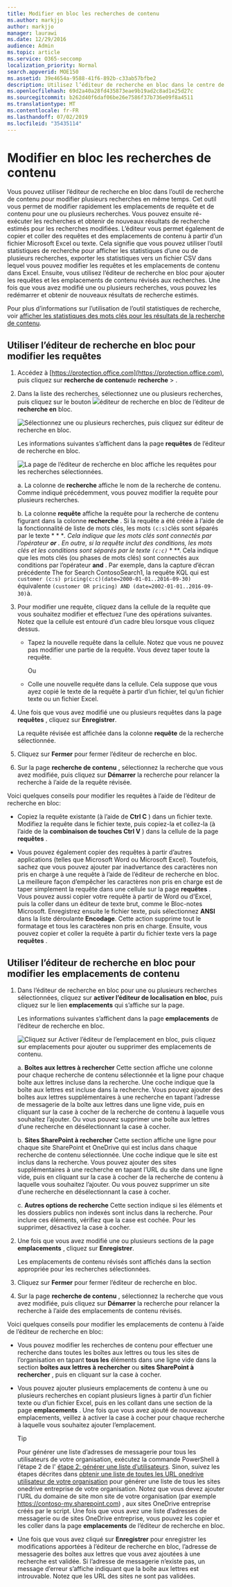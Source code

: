 ```yaml
---
title: Modifier en bloc les recherches de contenu
ms.author: markjjo
author: markjjo
manager: laurawi
ms.date: 12/29/2016
audience: Admin
ms.topic: article
ms.service: O365-seccomp
localization_priority: Normal
search.appverid: MOE150
ms.assetid: 39e4654a-9588-41f6-892b-c33ab57bfbe2
description: Utilisez l’éditeur de recherche en bloc dans le centre de sécurité et de conformité dans Office 365 ou Microsoft 365 pour modifier rapidement les emplacements de requête et de contenu pour une ou plusieurs recherches de contenu.
ms.openlocfilehash: 69d2a40a28fd435873eae9b19ad2c8ad1e25d27c
ms.sourcegitcommit: b262d40f6daf06be26e7586f37b736e09f8a4511
ms.translationtype: MT
ms.contentlocale: fr-FR
ms.lasthandoff: 07/02/2019
ms.locfileid: "35435114"
---
```

# <a name="bulk-edit-content-searches"></a>Modifier en bloc les recherches de contenu

Vous pouvez utiliser l’éditeur de recherche en bloc dans l’outil de recherche de contenu pour modifier plusieurs recherches en même temps. Cet outil vous permet de modifier rapidement les emplacements de requête et de contenu pour une ou plusieurs recherches. Vous pouvez ensuite ré-exécuter les recherches et obtenir de nouveaux résultats de recherche estimés pour les recherches modifiées. L’éditeur vous permet également de copier et coller des requêtes et des emplacements de contenu à partir d’un fichier Microsoft Excel ou texte. Cela signifie que vous pouvez utiliser l’outil statistiques de recherche pour afficher les statistiques d’une ou de plusieurs recherches, exporter les statistiques vers un fichier CSV dans lequel vous pouvez modifier les requêtes et les emplacements de contenu dans Excel. Ensuite, vous utilisez l’éditeur de recherche en bloc pour ajouter les requêtes et les emplacements de contenu révisés aux recherches. Une fois que vous avez modifié une ou plusieurs recherches, vous pouvez les redémarrer et obtenir de nouveaux résultats de recherche estimés.
  
Pour plus d’informations sur l’utilisation de l’outil statistiques de recherche, voir [afficher les statistiques des mots clés pour les résultats de la recherche de contenu](view-keyword-statistics-for-content-search.md).
  
## <a name="use-the-bulk-search-editor-to-change-queries"></a>Utiliser l’éditeur de recherche en bloc pour modifier les requêtes

1. Accédez à [https://protection.office.com](https://protection.office.com), puis cliquez sur **recherche de contenu**de **recherche** \> .
    
2. Dans la liste des recherches, sélectionnez une ou plusieurs recherches, puis cliquez sur le bouton ![](media/1ddb3d18-2f00-4a7b-98a6-817ca5ec7014.png)éditeur de recherche en bloc de l’éditeur de **recherche en** bloc.
    
    ![Sélectionnez une ou plusieurs recherches, puis cliquez sur éditeur de recherche en bloc.](media/600c9716-89a2-4451-b111-fa7cfaad2006.png)
  
    Les informations suivantes s’affichent dans la page **requêtes** de l’éditeur de recherche en bloc. 
    
    ![La page de l’éditeur de recherche en bloc affiche les requêtes pour les recherches sélectionnées.](media/189659af-cc78-4479-b0bc-a93decad2f6c.png)
  
    a. La colonne de **recherche** affiche le nom de la recherche de contenu. Comme indiqué précédemment, vous pouvez modifier la requête pour plusieurs recherches. 
    
    b. La colonne **requête** affiche la requête pour la recherche de contenu figurant dans la colonne **recherche** . Si la requête a été créée à l’aide de la fonctionnalité de liste de mots clés, les mots `(c:s)`clés sont séparés par le texte * * **. Cela indique que les mots clés sont connectés par l’opérateur **or** . En outre, si la requête inclut des conditions, les mots clés et les conditions sont séparés par le texte `(c:c)`* * **. Cela indique que les mots clés (ou phases de mots clés) sont connectés aux conditions par l’opérateur **and** . Par exemple, dans la capture d’écran précédente The for Search ContosoSearch1, la requête KQL qui est `customer (c:s) pricing(c:c)(date=2000-01-01..2016-09-30)` équivalente `(customer OR pricing) AND (date=2002-01-01..2016-09-30)`à.
    
3. Pour modifier une requête, cliquez dans la cellule de la requête que vous souhaitez modifier et effectuez l’une des opérations suivantes. Notez que la cellule est entouré d’un cadre bleu lorsque vous cliquez dessus.
    
   - Tapez la nouvelle requête dans la cellule. Notez que vous ne pouvez pas modifier une partie de la requête. Vous devez taper toute la requête.
    
      Ou
    
    - Colle une nouvelle requête dans la cellule. Cela suppose que vous ayez copié le texte de la requête à partir d’un fichier, tel qu’un fichier texte ou un fichier Excel.
    
4. Une fois que vous avez modifié une ou plusieurs requêtes dans la page **requêtes** , cliquez sur **Enregistrer**.
    
    La requête révisée est affichée dans la colonne **requête** de la recherche sélectionnée. 
    
5. Cliquez sur **Fermer** pour fermer l’éditeur de recherche en bloc. 
    
6. Sur la page **recherche de contenu** , sélectionnez la recherche que vous avez modifiée, puis cliquez sur **Démarrer** la recherche pour relancer la recherche à l’aide de la requête révisée. 
    
Voici quelques conseils pour modifier les requêtes à l’aide de l’éditeur de recherche en bloc:
  
- Copiez la requête existante (à l’aide de **Ctrl C** ) dans un fichier texte. Modifiez la requête dans le fichier texte, puis copiez-la et collez-la (à l’aide de la **combinaison de touches Ctrl V** ) dans la cellule de la page **requêtes** . 
    
- Vous pouvez également copier des requêtes à partir d’autres applications (telles que Microsoft Word ou Microsoft Excel). Toutefois, sachez que vous pouvez ajouter par inadvertance des caractères non pris en charge à une requête à l’aide de l’éditeur de recherche en bloc. La meilleure façon d’empêcher les caractères non pris en charge est de taper simplement la requête dans une cellule sur la page **requêtes** . Vous pouvez aussi copier votre requête à partir de Word ou d'Excel, puis la coller dans un éditeur de texte brut, comme le Bloc-notes Microsoft. Enregistrez ensuite le fichier texte, puis sélectionnez **ANSI** dans la liste déroulante **Encodage**. Cette action supprime tout le formatage et tous les caractères non pris en charge. Ensuite, vous pouvez copier et coller la requête à partir du fichier texte vers la page **requêtes** . 
    
  
## <a name="use-the-bulk-search-editor-to-change-content-locations"></a>Utiliser l’éditeur de recherche en bloc pour modifier les emplacements de contenu

1. Dans l’éditeur de recherche en bloc pour une ou plusieurs recherches sélectionnées, cliquez sur **activer l’éditeur de localisation en bloc**, puis cliquez sur le lien **emplacements** qui s’affiche sur la page. 
    
    Les informations suivantes s’affichent dans la page **emplacements** de l’éditeur de recherche en bloc. 
    
    ![Cliquez sur Activer l’éditeur de l’emplacement en bloc, puis cliquez sur emplacements pour ajouter ou supprimer des emplacements de contenu.](media/a5a468ce-bd63-4c53-bc37-ff64cf769e59.png)
  
    a. **Boîtes aux lettres à rechercher** Cette section affiche une colonne pour chaque recherche de contenu sélectionnée et la ligne pour chaque boîte aux lettres incluse dans la recherche. Une coche indique que la boîte aux lettres est incluse dans la recherche. Vous pouvez ajouter des boîtes aux lettres supplémentaires à une recherche en tapant l’adresse de messagerie de la boîte aux lettres dans une ligne vide, puis en cliquant sur la case à cocher de la recherche de contenu à laquelle vous souhaitez l’ajouter. Ou vous pouvez supprimer une boîte aux lettres d’une recherche en désélectionnant la case à cocher.
    
    b. **Sites SharePoint à rechercher** Cette section affiche une ligne pour chaque site SharePoint et OneDrive qui est inclus dans chaque recherche de contenu sélectionnée. Une coche indique que le site est inclus dans la recherche. Vous pouvez ajouter des sites supplémentaires à une recherche en tapant l’URL du site dans une ligne vide, puis en cliquant sur la case à cocher de la recherche de contenu à laquelle vous souhaitez l’ajouter. Ou vous pouvez supprimer un site d’une recherche en désélectionnant la case à cocher.
    
    c. **Autres options de recherche** Cette section indique si les éléments et les dossiers publics non indexés sont inclus dans la recherche. Pour inclure ces éléments, vérifiez que la case est cochée. Pour les supprimer, désactivez la case à cocher.
    
2. Une fois que vous avez modifié une ou plusieurs sections de la page **emplacements** , cliquez sur **Enregistrer**.
    
    Les emplacements de contenu révisés sont affichés dans la section appropriée pour les recherches sélectionnées.
    
3. Cliquez sur **Fermer** pour fermer l’éditeur de recherche en bloc. 
    
4. Sur la page **recherche de contenu** , sélectionnez la recherche que vous avez modifiée, puis cliquez sur **Démarrer** la recherche pour relancer la recherche à l’aide des emplacements de contenu révisés. 
    
Voici quelques conseils pour modifier les emplacements de contenu à l’aide de l’éditeur de recherche en bloc:
  
- Vous pouvez modifier les recherches de contenu pour effectuer une recherche dans toutes les boîtes aux lettres ou tous les sites de l’organisation en tapant **tous les** éléments dans une ligne vide dans la section **boîtes aux lettres à rechercher** ou **sites SharePoint à rechercher** , puis en cliquant sur la case à cocher. 
    
- Vous pouvez ajouter plusieurs emplacements de contenu à une ou plusieurs recherches en copiant plusieurs lignes à partir d’un fichier texte ou d’un fichier Excel, puis en les collant dans une section de la page **emplacements** . Une fois que vous avez ajouté de nouveaux emplacements, veillez à activer la case à cocher pour chaque recherche à laquelle vous souhaitez ajouter l’emplacement. 
    
    > [!TIP]
    > Pour générer une liste d’adresses de messagerie pour tous les utilisateurs de votre organisation, exécutez la commande PowerShell à l’étape 2 de l' [étape 2: générer une liste d’utilisateurs](search-the-mailbox-and-onedrive-for-business-for-a-list-of-users.md#step-2-generate-a-list-of-users). Sinon, suivez les étapes décrites dans [obtenir une liste de toutes les URL onedrive utilisateur de votre organisation](https://docs.microsoft.com/onedrive/list-onedrive-urls) pour générer une liste de tous les sites onedrive entreprise de votre organisation. Notez que vous devez ajouter l’URL du domaine de site mon site de votre organisation (par exemple https://contoso-my.sharepoint.com) , aux sites OneDrive entreprise créés par le script. Une fois que vous avez une liste d’adresses de messagerie ou de sites OneDrive entreprise, vous pouvez les copier et les coller dans la page **emplacements** de l’éditeur de recherche en bloc. 
  
- Une fois que vous avez cliqué sur **Enregistrer** pour enregistrer les modifications apportées à l’éditeur de recherche en bloc, l’adresse de messagerie des boîtes aux lettres que vous avez ajoutées à une recherche est validée. Si l’adresse de messagerie n’existe pas, un message d’erreur s’affiche indiquant que la boîte aux lettres est introuvable. Notez que les URL des sites ne sont pas validées. 
  

